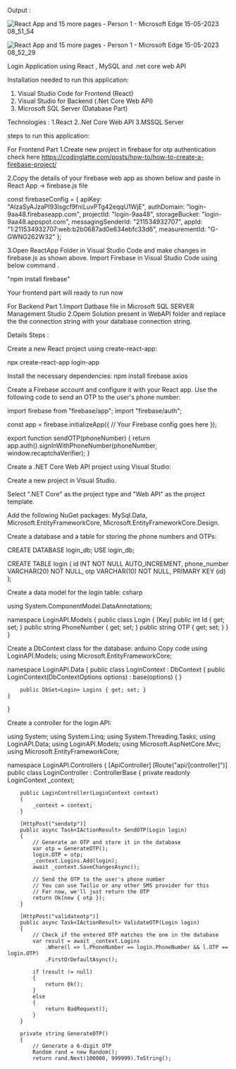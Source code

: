 Output :


![React App and 15 more pages - Person 1 - Microsoft​ Edge 15-05-2023 08_51_54](https://github.com/komalnagre/Phone-Authentication/assets/128583348/9fb484db-5b21-4420-88fe-66ed5430cf28)

![React App and 15 more pages - Person 1 - Microsoft​ Edge 15-05-2023 08_52_29](https://github.com/komalnagre/Phone-Authentication/assets/128583348/ed4cdcce-ae7e-4648-9b70-879db6cc2ee2)

Login Application using React , MySQL and .net core web API

Installation needed to run this application:
1. Visual Studio Code for Frontend (React)
2. Visual Studio for Backend (.Net Core Web API)
3. Microsoft SQL Server (Database Part)

Technologies :
1.React
2..Net Core Web API
3.MSSQL Server

steps to run this application:

For Frontend Part 
1.Create new project in firebase for otp authentication
check here https://codinglatte.com/posts/how-to/how-to-create-a-firebase-project/

2.Copy the details of your firebase web app  as shown below and paste in React App -> firebase.js file

const firebaseConfig = {
    apiKey: "AIzaSyAJzaPI93lsgcf9fniLuvPTg42eqqU1WjE",
    authDomain: "login-9aa48.firebaseapp.com",
    projectId: "login-9aa48",
    storageBucket: "login-9aa48.appspot.com",
    messagingSenderId: "211534932707",
    appId: "1:211534932707:web:b2b0687ad0e634ebfc33d6",
    measurementId: "G-GWNG262W32"
  };

3.Open ReactApp Folder in Visual Studio Code and make changes in firebase.js as shown above.
Import Firebase in Visual Studio Code using below command .

"npm install firebase"

Your frontend part will ready to run now

For Backend Part 
1.Import Datbase file in Microsoft SQL SERVER Management Studio
2.Opem Solution present in WebAPI folder and replace the  the connection string with your database connection string.


Details Steps :

Create a new React project using create-react-app:

npx create-react-app login-app


Install the necessary dependencies:
npm install firebase axios


Create a Firebase account and configure it with your React app. Use the following code to send an OTP to the user's phone number:

import firebase from "firebase/app";
import "firebase/auth";

const app = firebase.initializeApp({
  // Your Firebase config goes here
});

export function sendOTP(phoneNumber) {
  return app.auth().signInWithPhoneNumber(phoneNumber, window.recaptchaVerifier);
}


Create a .NET Core Web API project using Visual Studio:

Create a new project in Visual Studio.

Select ".NET Core" as the project type and "Web API" as the project template.

Add the following NuGet packages: 
MySql.Data, Microsoft.EntityFrameworkCore,
Microsoft.EntityFrameworkCore.Design.



Create a database and a table for storing the phone numbers and OTPs:

CREATE DATABASE login_db;
USE login_db;

CREATE TABLE login (
  id INT NOT NULL AUTO_INCREMENT,
  phone_number VARCHAR(20) NOT NULL,
  otp VARCHAR(10) NOT NULL,
  PRIMARY KEY (id)
);



Create a data model for the login table:
csharp

using System.ComponentModel.DataAnnotations;

namespace LoginAPI.Models
{
    public class Login
    {
        [Key]
        public int Id { get; set; }
        public string PhoneNumber { get; set; }
        public string OTP { get; set; }
    }
}



Create a DbContext class for the database:
arduino
Copy code
using LoginAPI.Models;
using Microsoft.EntityFrameworkCore;

namespace LoginAPI.Data
{
    public class LoginContext : DbContext
    {
        public LoginContext(DbContextOptions<LoginContext> options) : base(options)
        {
        }

        public DbSet<Login> Logins { get; set; }
    }
}
  
  
  
  
  
Create a controller for the login API:

using System;
using System.Linq;
using System.Threading.Tasks;
using LoginAPI.Data;
using LoginAPI.Models;
using Microsoft.AspNetCore.Mvc;
using Microsoft.EntityFrameworkCore;

namespace LoginAPI.Controllers
{
    [ApiController]
    [Route("api/[controller]")]
    public class LoginController : ControllerBase
    {
        private readonly LoginContext _context;

        public LoginController(LoginContext context)
        {
            _context = context;
        }

        [HttpPost("sendotp")]
        public async Task<IActionResult> SendOTP(Login login)
        {
            // Generate an OTP and store it in the database
            var otp = GenerateOTP();
            login.OTP = otp;
            _context.Logins.Add(login);
            await _context.SaveChangesAsync();

            // Send the OTP to the user's phone number
            // You can use Twilio or any other SMS provider for this
            // For now, we'll just return the OTP
            return Ok(new { otp });
        }

        [HttpPost("validateotp")]
        public async Task<IActionResult> ValidateOTP(Login login)
        {
            // Check if the entered OTP matches the one in the database
            var result = await _context.Logins
                .Where(l => l.PhoneNumber == login.PhoneNumber && l.OTP == login.OTP)
                .FirstOrDefaultAsync();

            if (result != null)
            {
                return Ok();
            }
            else
            {
                return BadRequest();
            }
        }

        private string GenerateOTP()
        {
            // Generate a 6-digit OTP
            Random rand = new Random();
            return rand.Next(100000, 999999).ToString();
       

